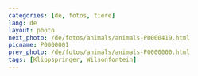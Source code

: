 ```yaml
---
categories: [de, fotos, tiere]
lang: de
layout: photo
next_photo: /de/fotos/animals/animals-P0000419.html
picname: P0000001
prev_photo: /de/fotos/animals/animals-P0000000.html
tags: [Klippspringer, Wilsonfontein]
---
```

